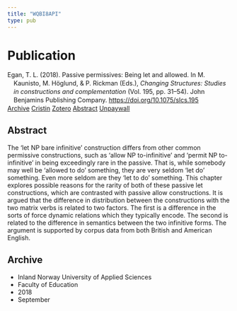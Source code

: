 ```yaml
---
title: "WQBI8API"
type: pub
---
```

<h1>Publication</h1>
<article id="csl-bib-container-WQBI8API" class="csl-bib-container">
  <div class="csl-bib-body" style="line-height: 1.35; padding-left: 1em; text-indent:-1em;">
  <div class="csl-entry">Egan, T. L. (2018). Passive permissives: Being let and allowed. In M. Kaunisto, M. H&#xF6;glund, &amp; P. Rickman (Eds.), <i>Changing Structures: Studies in constructions and complementation</i> (Vol. 195, pp. 31&#x2013;54). John Benjamins Publishing Company. <a href="https://doi.org/10.1075/slcs.195">https://doi.org/10.1075/slcs.195</a></div>
</div>
  <div class="csl-bib-buttons">
    <a href="#taxonomy-article-WQBI8API" class="csl-bib-button">Archive</a>
    <a href="https://app.cristin.no/results/show.jsf?id=1608432" alt="Cristin URL" class="csl-bib-button">Cristin</a>
    <a href="http://zotero.org/groups/5402882/items/WQBI8API" alt="Zotero URL" class="csl-bib-button">Zotero</a>
    <a href="#abstract-article-WQBI8API" class="csl-bib-button">Abstract</a>
    <a href="https://doi.org/10.1075/slcs.195.03ega" class="csl-bib-button">Unpaywall</a>
  </div>
  <div id="csl-bib-meta-container-WQBI8API"></div>
</article>
<div id="csl-bib-meta-WQBI8API" class="csl-bib-meta">
  <article id="abstract-article-WQBI8API" class="abstract-article">
    <h1>Abstract</h1>
    The ‘let NP bare infinitive’ construction differs from other common permissive constructions, such as ‘allow NP to-infinitive’ and ‘permit NP to-infinitive’ in being exceedingly rare in the passive. That is, while somebody may well be ‘allowed to do’ something, they are very seldom ‘let do’ something. Even more seldom are they ‘let to do’ something. This chapter explores possible reasons for the rarity of both of these passive let constructions, which are contrasted with passive allow constructions. It is argued that the difference in distribution between the constructions with the two matrix verbs is related to two factors. The first is a difference in the sorts of force dynamic relations which they typically encode. The second is related to the difference in semantics between the two infinitive forms. The argument is supported by corpus data from both British and American English.
  </article>
  <article id="taxonomy-article-WQBI8API" class="taxonomy-article">
    <h1>Archive</h1>
    <ul>
      <li>Inland Norway University of Applied Sciences</li>
      <li>Faculty of Education</li>
      <li>2018</li>
      <li>September</li>
    </ul>
  </article>
</div>

